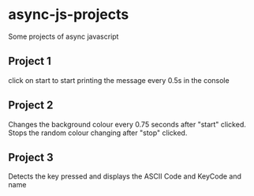 # async-js-projects
Some projects of async javascript

## Project 1
click on start to start printing the message every 0.5s in the console

## Project 2
Changes the background colour every 0.75 seconds after "start" clicked. Stops the random colour changing after "stop" clicked.

## Project 3
Detects the key pressed and displays the ASCII Code and KeyCode and name